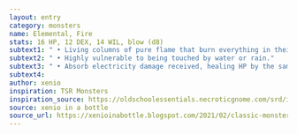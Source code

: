 ```yaml
---
layout: entry 
category: monsters
name: Elemental, Fire
stats: 16 HP, 12 DEX, 14 WIL, blow (d8)
subtext1: " • Living columns of pure flame that burn everything in their path."
subtext2: " • Highly vulnerable to being touched by water or rain."
subtext3: " • Absorb electricity damage received, healing HP by the same amount instead."
subtext4: 
author: xenio
inspiration: TSR Monsters
inspiration_source: https://oldschoolessentials.necroticgnome.com/srd/index.php/Monster_Descriptions
source: xenio in a bottle
source_url: https://xenioinabottle.blogspot.com/2021/02/classic-monsters-for-cairnito-part-1.html
---
```

